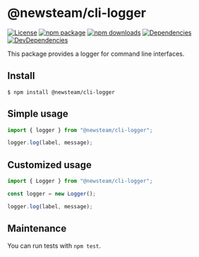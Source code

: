 # @newsteam/cli-logger

[![License](https://img.shields.io/npm/l/@newsteam/cli-logger.svg)](https://github.com/feight/packages/blob/master/LICENSE)
[![npm package](https://img.shields.io/npm/v/@newsteam/cli-logger/latest.svg)](https://www.npmjs.com/package/@newsteam/cli-logger)
[![npm downloads](https://img.shields.io/npm/dm/@newsteam/cli-logger.svg)](https://www.npmjs.com/package/@newsteam/cli-logger)
[![Dependencies](https://img.shields.io/david/feight/packages.svg?path=packages%2Fcli-logger)](https://david-dm.org/feight/packages?path=cli-logger)
[![DevDependencies](https://img.shields.io/david/feight/packages.svg?path=packages%2Fcli-logger)](https://david-dm.org/feight/packages?type=dev&path=cli-logger)

This package provides a logger for command line interfaces.

## Install

```
$ npm install @newsteam/cli-logger
```
## Simple usage

```js
import { logger } from "@newsteam/cli-logger";

logger.log(label, message);

```
## Customized usage

```js
import { Logger } from "@newsteam/cli-logger";

const logger = new Logger();

logger.log(label, message);

```
## Maintenance

You can run tests with `npm test`.
